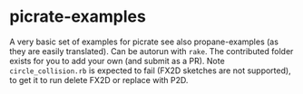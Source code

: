 # picrate-examples
A very basic set of examples for picrate see also propane-examples (as they are easily translated). Can be autorun with `rake`.  The contributed folder exists for you to add your own (and submit as a PR). Note `circle_collision.rb` is expected to fail (FX2D sketches are not supported), to get it to run delete FX2D or replace with P2D.
